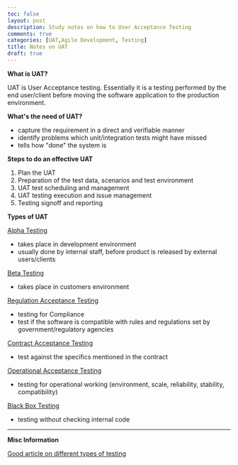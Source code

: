 ```yaml
---
toc: false
layout: post
description: Study notes on how to User Acceptance Testing
comments: true
categories: [UAT,Agile Development, Testing]
title: Notes on UAT
draft: true
---
```


**What is UAT?**

UAT is User Acceptance testing. Essentially it is a testing performed by the end user/client before moving the software application to the production environment.

**What's the need of UAT?**

- capture the requirement in a direct and verifiable manner
- identify problems which unit/integration tests might have missed
- tells how "done" the system is

**Steps to do an effective UAT**
1. Plan the UAT
2. Preparation of the test data, scenarios and test environment
3. UAT test scheduling and management
4. UAT testing execution and issue management
5. Testing signoff and reporting

**Types of UAT**

<u>Alpha Testing</u>

- takes place in development environment
- usually done by internal staff, before product is released by external users/clients

<u>Beta Testing</u>

- takes place in customers environment

<u>Regulation Acceptance Testing</u>

- testing for Compliance
- test if the software is compatible with rules and regulations set by government/regulatory agencies

<u>Contract Acceptance Testing</u>

- test against the specifics mentioned in the contract

<u>Operational Acceptance Testing</u>

- testing for operational working (environment, scale, reliability, stability, compatibility)

<u>Black Box Testing</u>

- testing without checking internal code

---
**Misc Information**

[Good article on different types of testing](https://www.geeksforgeeks.org/types-software-testing/)

